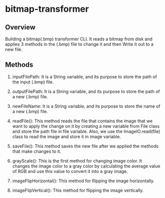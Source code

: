# bitmap-transformer

## Overview
Building a bitmap(.bmp) transformer CLI. It reads a bitmap from disk and applies 3 methods in the (.bmp) file to change it and then Write it out to a new file.

## Methods

1. inputFilePath: It is a String variable, and its purpose to store the path of the input (.bmp) file.

3. outputFilePath: It is a String variable, and its purpose to store the path of a new (.bmp) file.

4. newFileName: It is a String variable, and its purpose to store the name of a new (.bmp) file.

5. readFile(): This method reads the file that contains the image that we want to apply the change on it by creating a new variable from File class and store the path file in file variable. Also, we use the ImageIO.read(file) class to read the image and store it in image variable.

6. saveFile(): This method saves the new file after we applied the methods that make changes to it.

7. grayScale(): This is the first method for changing image color. It changes the image color to a gray color by calculating the average value of RGB and use this value to convert it into a gray image.

8. imageFlipHorizontal(): This method for flipping the image horizontally.

9. imageFlipVertical(): This method for flipping the image vertically.
